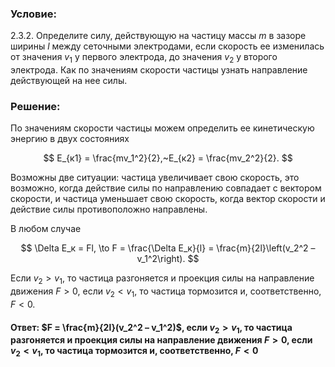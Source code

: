 ###  Условие:

$2.3.2.$ Определите силу, действующую на частицу массы $m$ в зазоре ширины $l$ между сеточными электродами, если скорость ее изменилась от значения $v_1$ у первого электрода, до значения $v_2$ у второго электрода. Как по значениям скорости частицы узнать направление действующей на нее силы.

###  Решение:

По значениям скорости частицы можем определить ее кинетическую энергию в двух состояниях

$$
E_{к1} = \frac{mv_1^2}{2},~E_{к2} = \frac{mv_2^2}{2}.
$$

Возможны две ситуации: частица увеличивает свою скорость, это возможно, когда действие силы по направлению совпадает с вектором скорости, и частица уменьшает свою скорость, когда вектор скорости и действие силы противоположно направлены.

В любом случае

$$
\Delta E_к = Fl, \to F = \frac{\Delta E_к}{l} = \frac{m}{2l}\left(v_2^2 – v_1^2\right).
$$

Если $v_2 > v_1$, то частица разгоняется и проекция силы на направление движения $F > 0$, если $v_2 < v_1$, то частица тормозится и, соответственно, $F < 0$.

####  Ответ: $F = \frac{m}{2l}(v_2^2 – v_1^2)$, если $v_2 > v_1$, то частица разгоняется и проекция силы на направление движения $F > 0$, если $v_2 < v_1$, то частица тормозится и, соответственно, $F < 0$